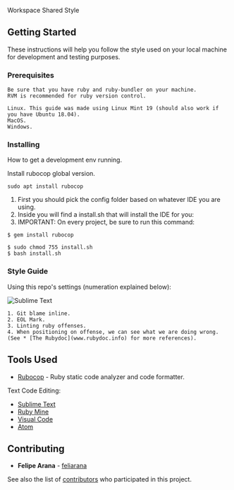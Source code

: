 Workspace Shared Style

## Getting Started

These instructions will help you follow the style used on your local machine for development and testing purposes.

### Prerequisites

```
Be sure that you have ruby and ruby-bundler on your machine.
RVM is recommended for ruby version control.

Linux. This guide was made using Linux Mint 19 (should also work if you have Ubuntu 18.04).
MacOS.
Windows.
```

### Installing

How to get a development env running.

Install rubocop global version.
```
sudo apt install rubocop
```

1. First you should pick the config folder based on whatever IDE you are using.
2. Inside you will find a install.sh that will install the IDE for you:
3. IMPORTANT: On every project, be sure to run this command:
```
$ gem install rubocop

```


```
$ sudo chmod 755 install.sh
$ bash install.sh

```

### Style Guide
Using this repo's settings (numeration explained below):

![Sublime Text](https://drive.google.com/uc?export=view&id=15WntCeIC57uPRr_sYFENDpaGTYZfRnO-)

```
1. Git blame inline.
2. EOL Mark.
3. Linting ruby offenses.
4. When positioning on offense, we can see what we are doing wrong. (See * [The Rubydoc](www.rubydoc.info) for more references).
```

## Tools Used

* [Rubocop](https://github.com/rubocop-hq/rubocop) - Ruby static code analyzer and code formatter.

Text Code Editing:
* [Sublime Text](https://www.sublimetext.com/)
* [Ruby Mine](https://www.jetbrains.com/es-es/ruby/)
* [Visual Code](https://code.visualstudio.com/)
* [Atom](https://atom.io/)

## Contributing

* **Felipe Arana** - [feliarana](https://github.com/feliarana)

See also the list of [contributors](https://github.com/your/project/contributors) who participated in this project.
